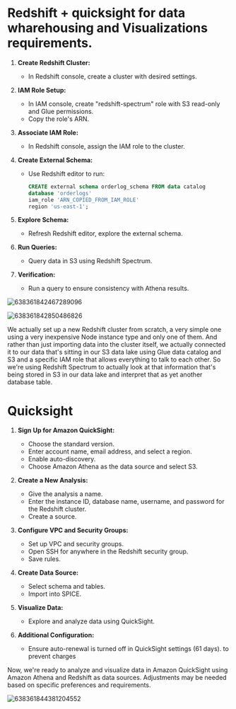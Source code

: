 # Redshift + quicksight for data wharehousing and Visualizations requirements.

1. **Create Redshift Cluster:**
   - In Redshift console, create a cluster with desired settings.

2. **IAM Role Setup:**
   - In IAM console, create "redshift-spectrum" role with S3 read-only and Glue permissions.
   - Copy the role's ARN.

3. **Associate IAM Role:**
   - In Redshift console, assign the IAM role to the cluster.

4. **Create External Schema:**
   - Use Redshift editor to run:
     ```sql
     CREATE external schema orderlog_schema FROM data catalog
     database 'orderlogs'
     iam_role 'ARN_COPIED_FROM_IAM_ROLE'
     region 'us-east-1';
     ```

5. **Explore Schema:**
   - Refresh Redshift editor, explore the external schema.

6. **Run Queries:**
   - Query data in S3 using Redshift Spectrum.

7. **Verification:**
   - Run a query to ensure consistency with Athena results.
  
![638361842467289096](https://github.com/yvens94/AWSEcommerceAnalyticsInfrastructure/assets/68969793/056e22c7-06b7-4293-8a18-7ad23d094c08)

![638361842850486826](https://github.com/yvens94/AWSEcommerceAnalyticsInfrastructure/assets/68969793/97cc2634-577e-4e7e-bdc0-98e1da1dc475)


We actually set up a new Redshift cluster from scratch,
a very simple one
using a very inexpensive Node instance type
and only one of them.
And rather than just importing data into the cluster itself,
we actually connected it to our data that's sitting
in our S3 data lake using Glue data catalog and S3
and a specific IAM role that allows everything
to talk to each other.
So we're using Redshift Spectrum to actually
look at that information that's being stored
in S3 in our data lake
and interpret that as yet another database table.


# Quicksight

1. **Sign Up for Amazon QuickSight:**
   - Choose the standard version.
   - Enter account name, email address, and select a region.
   - Enable auto-discovery.
   - Choose Amazon Athena as the data source and select S3.

2. **Create a New Analysis:**
   - Give the analysis a name.
   - Enter the instance ID, database name, username, and password for the Redshift cluster.
   - Create a source.

3. **Configure VPC and Security Groups:**
   - Set up VPC and security groups.
   - Open SSH for anywhere in the Redshift security group.
   - Save rules.

4. **Create Data Source:**
   - Select schema and tables.
   - Import into SPICE.

5. **Visualize Data:**
   - Explore and analyze data using QuickSight.

6. **Additional Configuration:**
   - Ensure auto-renewal is turned off in QuickSight settings (61 days). to prevent charges

Now, we're ready to analyze and visualize data in Amazon QuickSight using Amazon Athena and Redshift as data sources. Adjustments may be needed based on specific preferences and requirements.

![638361844381204552](https://github.com/yvens94/AWSEcommerceAnalyticsInfrastructure/assets/68969793/06afc244-c382-4ca2-9468-9b0719583f09)

